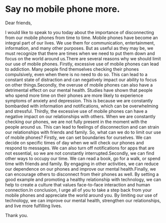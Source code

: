 # Say no mobile phone more.  

 Dear friends,

  I would like to speak to you today about 
the importance of disconnecting from our
 mobile phones from time to time.
Mobile phones have become an integral
 part of our lives. We use them for
 communication, entertainment, 
information, and many other purposes.
 But as useful as they may be, we must
 recognize that there are times when we 
need to put them down and focus on the 
world around us.There are several 
reasons why we should limit our use of
 mobile phones. Firstly, excessive use 
of mobile phones can lead to addiction. 
Many people find themselves checking 
their phones compulsively, even when 
there is no need to do so. This can lead 
to a constant state of distraction and
 can negatively impact our ability to 
focus on other things.Secondly, 
the overuse of mobile phones can also 
have a detrimental effect on our mental 
health. Studies have shown that people
 who spend more time on their phones 
are more likely to experience symptoms 
of anxiety and depression. This is 
because we are constantly bombarded with 
information and notifications, 
which can be overwhelming and stressful.
Thirdly, the excessive use of mobile 
phones can have a negative impact on our 
relationships with others. When we are 
constantly checking our phones, we are 
not fully present in the moment with the
 people around us. This can lead to 
feelings of disconnection and can strain 
our relationships with friends and family.
So, what can we do to limit our use of 
mobile phones? Firstly, we can set
 boundaries for ourselves. We can decide 
on specific times of day when we will 
check our phones and respond to messages.
 We can also turn off notifications for
 apps that are not essential, so we are
 not constantly interrupted.Secondly, 
we can find other ways to occupy our time. 
We can read a book, go for a walk, or
 spend time with friends and family.
 By engaging in other activities, we can 
reduce our dependence on our phones and 
improve our mental health.Finally,
 we can encourage others to disconnect 
from their phones as well. By setting a 
good example and promoting a healthy
 relationship with technology, we can
 help to create a culture that values 
face-to-face interaction and human
 connection.In conclusion, I urge all of 
you to take a step back from your mobile 
phones and appreciate the world around you. 
By limiting our use of technology,
 we can improve our mental health,
 strengthen our relationships, and live
 more fulfilling lives. 

Thank you.
